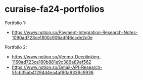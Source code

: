 # curaise-fa24-portfolios
Portfolio 1: 
- https://www.notion.so/Payment-Integration-Research-Notes-1090ad723ce1800c906adf46ccde2c0e

Portfolio 2:
- https://www.notion.so/Venmo-Deeplinking-1160ad723ce180b881e9c386a89ef562
- https://www.notion.so/Gmail-API-Research-51cb35ab41294d4ea4af60a6339c9936
